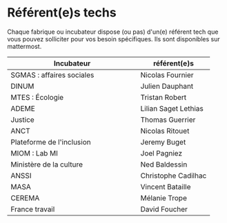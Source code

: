 # Référent(e)s techs

Chaque fabrique ou incubateur dispose (ou pas) d'un(e) référent tech que vous pouvez solliciter pour vos besoin spécifiques. Ils sont disponibles sur mattermost.

<table><thead><tr><th width="285">Incubateur</th><th>référent(e)s</th></tr></thead><tbody><tr><td>SGMAS : affaires sociales</td><td>Nicolas Fournier</td></tr><tr><td>DINUM</td><td>Julien Dauphant</td></tr><tr><td>MTES : Écologie</td><td>Tristan Robert</td></tr><tr><td>ADEME</td><td>Lilian Saget Lethias</td></tr><tr><td>Justice</td><td>Thomas Guerrier</td></tr><tr><td>ANCT</td><td>Nicolas Ritouet</td></tr><tr><td>Plateforme de l'inclusion</td><td>Jeremy Buget</td></tr><tr><td>MIOM : Lab MI</td><td>Joel Pagniez</td></tr><tr><td>Ministère de la culture</td><td>Ned Baldessin</td></tr><tr><td>ANSSI</td><td>Christophe Cadilhac</td></tr><tr><td>MASA</td><td>Vincent Bataille</td></tr><tr><td>CEREMA</td><td>Mélanie Trope</td></tr><tr><td>France travail</td><td>David Foucher</td></tr></tbody></table>
